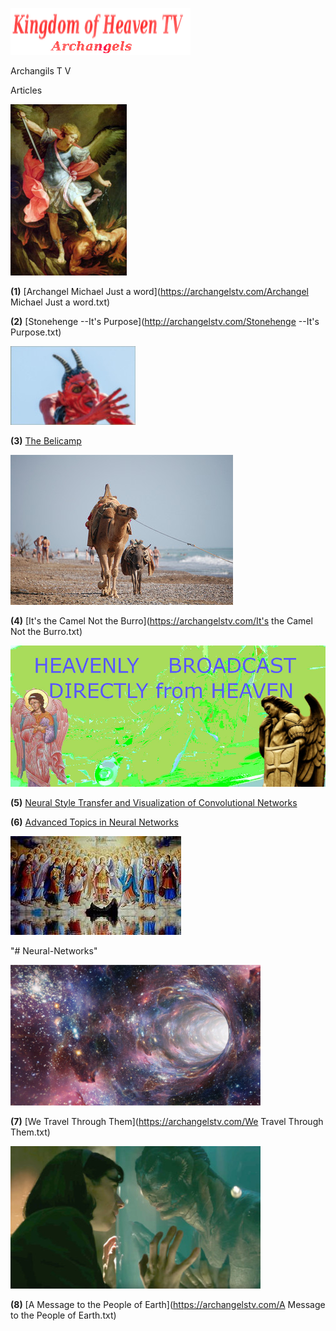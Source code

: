
![](images/logo_main.png)


Archangils  T V

Articles

![](images/10.jpg)

**(1)** [Archangel Michael Just a word](https://archangelstv.com/Archangel Michael Just a word.txt)

**(2)** [Stonehenge --It's Purpose](http://archangelstv.com/Stonehenge --It's Purpose.txt)

![](images/belicamp.jpg)

**(3)** [The Belicamp](https://http://archangelstv.com/Belicamp.rif)

![](images/camel1.jpg)


**(4)** [It's the Camel Not the Burro](https://archangelstv.com/It's the Camel Not the Burro.txt)

![](images/4.jpg)

**(5)** [Neural Style Transfer and Visualization of Convolutional Networks](https://towardsdatascience.com/neural-style-transfer-and-visualization-of-convolutional-networks-7362f6cf4b9b)

**(6)** [Advanced Topics in Neural Networks](https://towardsdatascience.com/advanced-topics-in-neural-networks-f27fbcc638ae)

![](images/angel.jpg)

"# Neural-Networks" 

![](images/What-is-a-Wormhole.jpg)
  
**(7)** [We Travel Through Them](https://archangelstv.com/We Travel Through Them.txt)

![](images/8.jpg)

**(8)** [A Message to the People of Earth](https://archangelstv.com/A Message to the People of Earth.txt)








